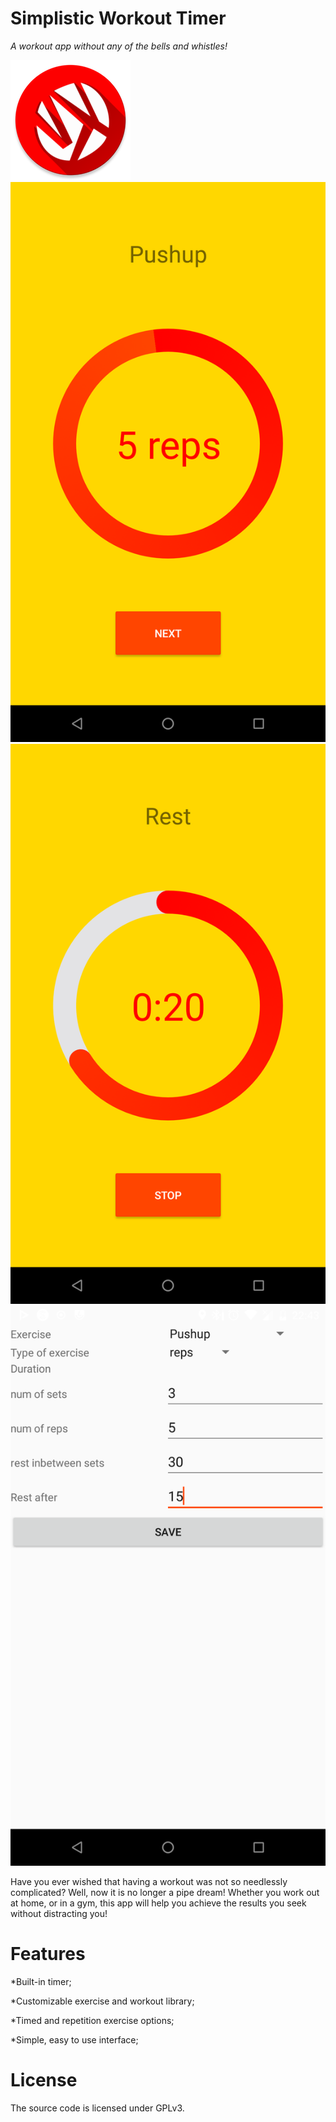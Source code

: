 # Simplistic Workout Timer

*A workout app without any of the bells and whistles!*

![Icon](app/src/main/res/mipmap-xxxhdpi/ic_launcher.png)
![First screenshot](screenshots/1.png) ![Second screenshot](screenshots/2.png) ![Third screenshot](screenshots/3.png)

Have you ever wished that having a workout was not so needlessly complicated? Well, now it is no longer a pipe dream! Whether you work out at home, or in a gym, this app will help you achieve the results you seek without distracting you!

# Features
\*Built-in timer;

\*Customizable exercise and workout library;

\*Timed and repetition exercise options;

\*Simple, easy to use interface;

# License
The source code is licensed under GPLv3. 

